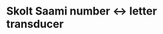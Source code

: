 

# Skolt Saami number <-> letter transducer






























































